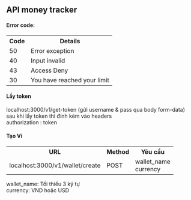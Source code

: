 <h2>API money tracker</h2>
<h4>Error code:</h4>
<table>
    <tr>
        <th>Code</th>
        <th>Details</th>
    </tr>
    <tr>
        <td>50</td>
        <td>Error exception</td>
    </tr>
    <tr>
        <td>40</td>
        <td>Input invalid</td>
    </tr>
    <tr>
        <td>43</td>
        <td>Access Deny</td>
    </tr>
    <tr>
        <td>30</td>
        <td>You have reached your limit</td>
    </tr>
</table>
<h4>Lấy token</h4>
<div>localhost:3000/v1/get-token (gửi username & pass qua body form-data)</div>
<div>sau khi lấy token thì đính kèm vào headers</div>
<div>authorization : token</div>

<h4>Tạo Ví</h4>
<table>
    <tr>
        <th>URL</th>
        <th>Method</th>
        <th>Yêu cầu</th>
    </tr>
    <tr>
        <td>localhost:3000/v1/wallet/create</td>
        <td>POST</td>
        <td>wallet_name<br>currency</td>
    </tr>
</table>
<div>wallet_name: Tối thiếu 3 ký tự</div>
<div>currency: VND hoặc USD</div>
